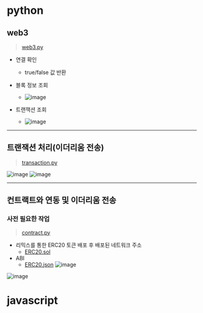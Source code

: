 # python

## web3

> [web3.py](https://github.com/FDongFDong/web3-practice/blob/main/python/Web3.py)

- 연결 확인
  - true/false 값 반환
- 블록 정보 조회
  - ![image](https://user-images.githubusercontent.com/20445415/201458656-f5710fc5-b6ea-4b4c-ac2b-e3e40b89bf2d.png)

- 트랜잭션 조회
  - ![image](https://user-images.githubusercontent.com/20445415/201458665-dc4c147c-ac38-4800-9b80-6f0f6963d901.png)
___
## 트랜잭션 처리(이더리움 전송)
> [transaction.py](https://github.com/FDongFDong/web3-practice/blob/main/python/transaction.py)

![image](https://user-images.githubusercontent.com/20445415/201459560-89f730e6-0a95-40e8-b942-5277c11e79a9.png)
![image](https://user-images.githubusercontent.com/20445415/201459540-cfe4e23b-c68d-4ba8-9726-07cc98cf0472.png)

___

## 컨트랙트와 연동 및 이더리움 전송


### 사전 필요한 작업
> [contract.py](https://github.com/FDongFDong/web3-practice/blob/main/python/contract.py)
- 리믹스를 통한 ERC20 토큰 배포 후 배포된 네트워크 주소
  - [ERC20.sol](https://github.com/FDongFDong/solidity_practice/blob/main/contracts/Mint.sol)
- ABI 
  - [ERC20.json](https://github.com/FDongFDong/web3-practice/blob/main/python/ERC20.json)
![image](https://user-images.githubusercontent.com/20445415/201461463-bef0e7bf-5694-4a65-8688-d83a18ed9f52.png)

![image](https://user-images.githubusercontent.com/20445415/201461437-af74b14e-d914-4f10-b2ec-58342387c215.png)

# javascript
